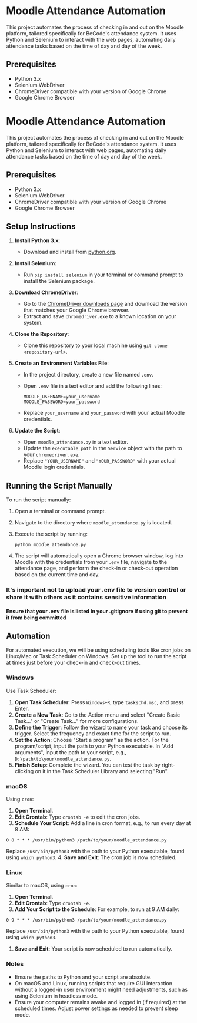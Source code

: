 # Moodle Attendance Automation

This project automates the process of checking in and out on the Moodle platform, tailored specifically for BeCode's attendance system. It uses Python and Selenium to interact with the web pages, automating daily attendance tasks based on the time of day and day of the week.

## Prerequisites

- Python 3.x
- Selenium WebDriver
- ChromeDriver compatible with your version of Google Chrome
- Google Chrome Browser

# Moodle Attendance Automation

This project automates the process of checking in and out on the Moodle platform, tailored specifically for BeCode's attendance system. It uses Python and Selenium to interact with web pages, automating daily attendance tasks based on the time of day and day of the week.

## Prerequisites

- Python 3.x
- Selenium WebDriver
- ChromeDriver compatible with your version of Google Chrome
- Google Chrome Browser

## Setup Instructions

1. **Install Python 3.x**:

   - Download and install from [python.org](https://www.python.org/downloads/).

2. **Install Selenium**:

   - Run `pip install selenium` in your terminal or command prompt to install the Selenium package.

3. **Download ChromeDriver**:

   - Go to the [ChromeDriver downloads page](https://sites.google.com/chromium.org/driver/) and download the version that matches your Google Chrome browser.
   - Extract and save `chromedriver.exe` to a known location on your system.

4. **Clone the Repository**:

   - Clone this repository to your local machine using `git clone <repository-url>`.

5. **Create an Environment Variables File**:

   - In the project directory, create a new file named `.env`.
   - Open `.env` file in a text editor and add the following lines:

     ```
     MOODLE_USERNAME=your_username
     MOODLE_PASSWORD=your_password
     ```

   - Replace `your_username` and `your_password` with your actual Moodle credentials.

6. **Update the Script**:
   - Open `moodle_attendance.py` in a text editor.
   - Update the `executable_path` in the `Service` object with the path to your `chromedriver.exe`.
   - Replace `"YOUR_USERNAME"` and `"YOUR_PASSWORD"` with your actual Moodle login credentials.

## Running the Script Manually

To run the script manually:

1. Open a terminal or command prompt.
2. Navigate to the directory where `moodle_attendance.py` is located.
3. Execute the script by running:

   ```shell
   python moodle_attendance.py
   ```

4. The script will automatically open a Chrome browser window, log into Moodle with the credentials from your `.env` file, navigate to the attendance page, and perform the check-in or check-out operation based on the current time and day.

### It's important not to upload your .env file to version control or share it with others as it contains sensitive information

#### Ensure that your .env file is listed in your .gitignore if using git to prevent it from being committed

## Automation

For automated execution, we will be using scheduling tools like cron jobs on Linux/Mac or Task Scheduler on Windows. Set up the tool to run the script at times just before your check-in and check-out times.

### Windows

Use Task Scheduler:

1. **Open Task Scheduler**: Press `Windows+R`, type `taskschd.msc`, and press Enter.
2. **Create a New Task**: Go to the Action menu and select "Create Basic Task..." or "Create Task..." for more configurations.
3. **Define the Trigger**: Follow the wizard to name your task and choose its trigger. Select the frequency and exact time for the script to run.
4. **Set the Action**: Choose "Start a program" as the action. For the program/script, input the path to your Python executable. In "Add arguments", input the path to your script, e.g., `D:\path\to\your\moodle_attendance.py`.
5. **Finish Setup**: Complete the wizard. You can test the task by right-clicking on it in the Task Scheduler Library and selecting "Run".

### macOS

Using `cron`:

1. **Open Terminal**.
2. **Edit Crontab**: Type `crontab -e` to edit the cron jobs.
3. **Schedule Your Script**: Add a line in cron format, e.g., to run every day at 8 AM:

```shell
0 8 * * * /usr/bin/python3 /path/to/your/moodle_attendance.py
```

Replace `/usr/bin/python3` with the path to your Python executable, found using `which python3`. 4. **Save and Exit**: The cron job is now scheduled.

### Linux

Similar to macOS, using `cron`:

1. **Open Terminal**.
2. **Edit Crontab**: Type `crontab -e`.
3. **Add Your Script to the Schedule**: For example, to run at 9 AM daily:

```shell
0 9 * * * /usr/bin/python3 /path/to/your/moodle_attendance.py
```

Replace `/usr/bin/python3` with the path to your Python executable, found using `which python3`.

1. **Save and Exit**: Your script is now scheduled to run automatically.

### Notes

- Ensure the paths to Python and your script are absolute.
- On macOS and Linux, running scripts that require GUI interaction without a logged-in user environment might need adjustments, such as using Selenium in headless mode.
- Ensure your computer remains awake and logged in (if required) at the scheduled times. Adjust power settings as needed to prevent sleep mode.
